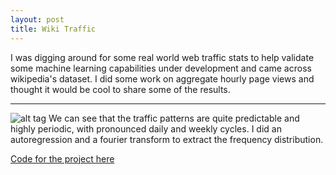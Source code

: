 ```yaml
---
layout: post
title: Wiki Traffic
---
```


I was digging around for some real world web traffic stats to help validate some machine learning capabilities under development and came across wikipedia's dataset.
I did some work on aggregate hourly page views and thought it would be cool to share some of the results.

---
![alt tag](https://raw.githubusercontent.com/YuchenLuo/yuchenluo.github.io/master/images/2016-11-10-WikiTraffic.fig1.png)
We can see that the traffic patterns are quite predictable and highly periodic, with pronounced daily and weekly cycles.  I did an autoregression and a fourier transform to extract the frequency distribution.

[Code for the project here](https://github.com/YuchenLuo/WikiTraffic)
